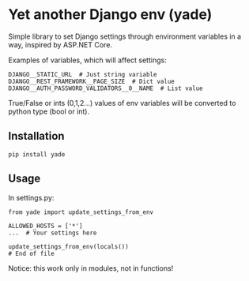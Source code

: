 # Yet another Django env (yade)

Simple library to set Django settings through environment variables in a way, inspired by ASP.NET Core.

Examples of variables, which will affect settings:
```
DJANGO__STATIC_URL  # Just string variable
DJANGO__REST_FRAMEWORK__PAGE_SIZE  # Dict value
DJANGO__AUTH_PASSWORD_VALIDATORS__0__NAME  # List value
```
True/False or ints (0,1,2...) values of env variables will be converted to python type (bool or int).

## Installation
`pip install yade`

## Usage
In settings.py:
```
from yade import update_settings_from_env

ALLOWED_HOSTS = ['*']
...  # Your settings here

update_settings_from_env(locals())
# End of file
```
Notice: this work only in modules, not in functions!